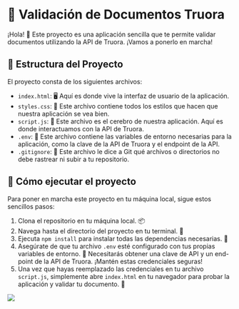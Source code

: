 # 📝 Validación de Documentos Truora

¡Hola! 👋 Este proyecto es una aplicación sencilla que te permite validar documentos utilizando la API de Truora. ¡Vamos a ponerlo en marcha!

## 📂 Estructura del Proyecto

El proyecto consta de los siguientes archivos:

- `index.html`: 🖥️ Aquí es donde vive la interfaz de usuario de la aplicación.
- `styles.css`: 🎨 Este archivo contiene todos los estilos que hacen que nuestra aplicación se vea bien.
- `script.js`: 🧠 Este archivo es el cerebro de nuestra aplicación. Aquí es donde interactuamos con la API de Truora.
- `.env`: 🔑 Este archivo contiene las variables de entorno necesarias para la aplicación, como la clave de la API de Truora y el endpoint de la API.
- `.gitignore`: 🙈 Este archivo le dice a Git qué archivos o directorios no debe rastrear ni subir a tu repositorio.

## 🚀 Cómo ejecutar el proyecto

Para poner en marcha este proyecto en tu máquina local, sigue estos sencillos pasos:

1. Clona el repositorio en tu máquina local. 📦
2. Navega hasta el directorio del proyecto en tu terminal. 🚀
3. Ejecuta `npm install` para instalar todas las dependencias necesarias. 🧰
4. Asegúrate de que tu archivo `.env` esté configurado con tus propias variables de entorno. 🔑 Necesitarás obtener una clave de API y un end-point de la API de Truora. ¡Mantén estas credenciales seguras!
5. Una vez que hayas reemplazado las credenciales en tu archivo `script.js`, simplemente abre `index.html` en tu navegador para probar la aplicación y validar tu documento. 🎉

![](https://media.licdn.com/dms/image/D4D2DAQGC7UsIMxnJkw/profile-treasury-image-shrink_800_800/0/1705168811801?e=1705777200&v=beta&t=CuXPTUcqyFqvISeu4CrDlOHrgJfaqfjYnaL_MAgjZyM)
